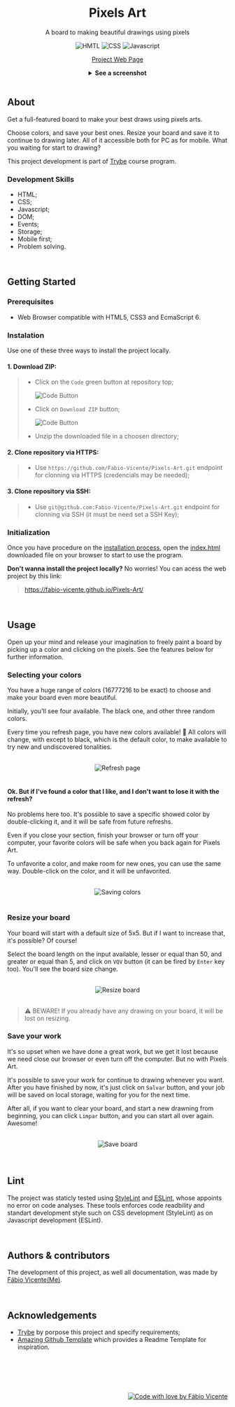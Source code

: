 <div align=center>
  <h1>Pixels Art</h1>
  <p>A board to making beautiful drawings using pixels</p>

  ![HMTL](assets/images/HTML-logo.svg)
  ![CSS](assets/images/CSS-logo.svg)
  ![Javascript](assets/images/javascript-badge.svg)

  [Project Web Page](https://fabio-vicente.github.io/Pixels-Art/)

  <details>
    <summary>
      <strong>See a screenshot</strong>
    </summary>
    <br />
    <img src=assets/gifs/screenshot-5x5.gif alt="Project Screenshot" />
  </details>
</div>
  
</div>
<br />

## About

Get a full-featured board to make your best draws using pixels arts.

Choose colors, and save your best ones. Resize your board and save it to continue to drawing later. All of it accessible both for PC as for mobile. What you waiting for start to drawing?

This project development is part of [Trybe](https://www.betrybe.com/) course program.

### Development Skills

- HTML;
- CSS;
- Javascript;
- DOM;
- Events;
- Storage;
- Mobile first;
- Problem solving.

<br />

## Getting Started

### Prerequisites

  - Web Browser compatible with HTML5, CSS3 and EcmaScript 6.

### Instalation

  Use one of these three ways to install the project locally.

#### 1. Download ZIP:
>
>  - Click on the `Code` green button at repository top;
>
>      ![Code Button](assets/images/GitHub-code-button.png)
>
>  - Click on `Download ZIP` button;
>
>      ![Code Button](assets/images/GitHub-downloadZIP-button.png)
>  
>  - Unzip the downloaded file in a choosen directory;

#### 2. Clone repository via HTTPS:
>
>  - Use `https://github.com/Fabio-Vicente/Pixels-Art.git` endpoint for clonning via HTTPS (credencials may be needed);


#### 3. Clone repository via SSH:
>
>  - Use `git@github.com:Fabio-Vicente/Pixels-Art.git` endpoint for clonning via SSH (it must be need set a SSH Key);

### Initialization

Once you have procedure on the [installation process](#instalation), open the [index.html](index.html) downloaded file on your browser to start to use the program.

**Don't wanna install the project locally?** No worries! You can acess the web project by this link:

> https://fabio-vicente.github.io/Pixels-Art/

<br />

## Usage

Open up your mind and release your imagination to freely paint a board by picking up a color and clicking on the pixels. See the features below for further information.

### Selecting your colors

You have a huge range of colors (16777216 to be exact) to choose and make your board even more beautiful.

Initially, you'll see four available. The black one, and other three random colors.

Every time you refresh page, you have new colors available! 🎉 All colors will change, with except to black, which is the default color, to make available to try new and undiscovered tonalities.

<br />
<div align=center>
  <img src=assets/gifs/refresh.gif alt="Refresh page" />
</div>
<br />

#### Ok. But if I've found a color that I like, and I don't want to lose it with the refresh?

No problems here too. It's possible to save a specific showed color by double-clicking it, and it will be safe from future refreshs.

Even if you close your section, finish your browser or turn off your computer, your favorite colors will be safe when you back again for Pixels Art.

To unfavorite a color, and make room for new ones, you can use the same way. Double-click on the color, and it will be unfavorited.

<br />
<div align=center>
  <img src=assets/gifs/saving-colors.gif alt="Saving colors"" />
</div>
<br />

### Resize your board

Your board will start with a default size of 5x5. But if I want to increase that, it's possible? Of course!

Select the board length on the input available, lesser or equal than 50, and greater or equal than 5, and click on `VQV` button (it can be fired by `Enter` key too). You'll see the board size change.

<br />
<div align=center>
  <img src=assets/gifs/resize-board.gif alt="Resize board"" />
</div>
<br />

> ⚠️ BEWARE! If you already have any drawing on your board, it will be lost on resizing.

### Save your work

It's so upset when we have done a great work, but we get it lost because we need close our browser or even turn off the computer. But no with Pixels Art.

It's possible to save your work for continue to drawing whenever you want. After you have finished by now, it's just click on `Salvar` button, and your job will be saved on local storage, waiting for you for the next time.

After all, if you want to clear your board, and start a new drawning from beginning, you can click `Limpar` button, and you can start all over again. Awesome!

<br />
<div align=center>
  <img src=assets/gifs/save-board.gif alt="Save board" />
</div>
<br />

<br />

## Lint

The project was staticly tested using [StyleLint](https://stylelint.io/) and [ESLint](https://eslint.org/), whose appoints no error on code analyses. These tools enforces code readbility and standart development style such on CSS development (StyleLint) as on Javascript development (ESLint).

<br />

## Authors & contributors

The development of this project, as well all documentation, was made by [Fábio Vicente(Me)](https://github.com/Fabio-Vicente).

<br />

## Acknowledgements

- [Trybe](https://www.betrybe.com/) by porpose this project and specify requirements;
- [Amazing Github Template](https://github.com/dec0dOS/amazing-github-template) which provides a Readme Template for inspiration.

<br />
<br />
<br />
<br />

<div align=right>

[![Code with love by Fábio Vicente](assets/images/made-with-love.svg)](https://github.com/Fabio-Vicente)

</div>

